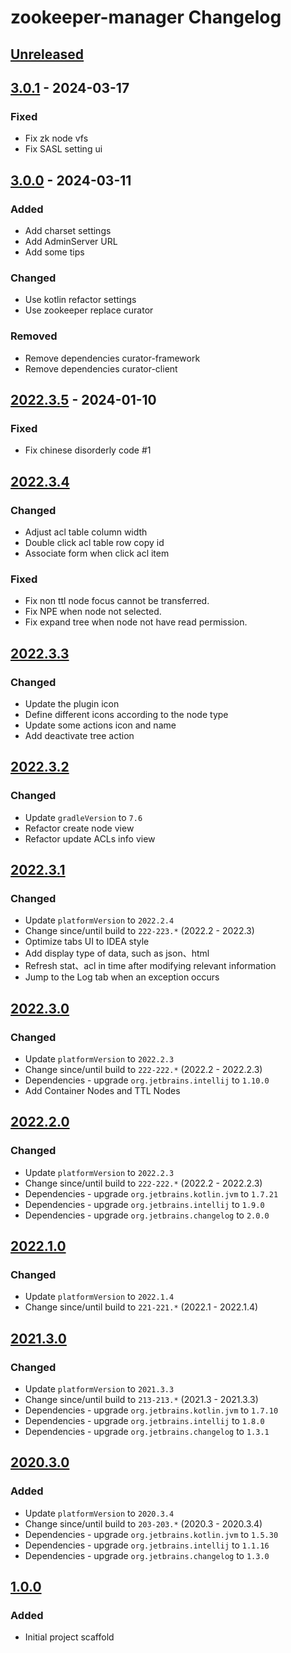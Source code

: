 <!-- Keep a Changelog guide -> https://keepachangelog.com -->

# zookeeper-manager Changelog

## [Unreleased]

## [3.0.1] - 2024-03-17

### Fixed

- Fix zk node vfs
- Fix SASL setting ui

## [3.0.0] - 2024-03-11

### Added

- Add charset settings
- Add AdminServer URL
- Add some tips

### Changed

- Use kotlin refactor settings
- Use zookeeper replace curator

### Removed

- Remove dependencies curator-framework
- Remove dependencies curator-client

## [2022.3.5] - 2024-01-10

### Fixed

- Fix chinese disorderly code #1

## [2022.3.4]

### Changed

- Adjust acl table column width
- Double click acl table row copy id
- Associate form when click acl item

### Fixed

- Fix non ttl node focus cannot be transferred.
- Fix NPE when node not selected.
- Fix expand tree when node not have read permission.

## [2022.3.3]

### Changed

- Update the plugin icon
- Define different icons according to the node type
- Update some actions icon and name
- Add deactivate tree action

## [2022.3.2]

### Changed

- Update `gradleVersion` to `7.6`
- Refactor create node view
- Refactor update ACLs info view

## [2022.3.1]

### Changed

- Update `platformVersion` to `2022.2.4`
- Change since/until build to `222-223.*` (2022.2 - 2022.3)
- Optimize tabs UI to IDEA style
- Add display type of data, such as json、html
- Refresh stat、acl in time after modifying relevant information
- Jump to the Log tab when an exception occurs

## [2022.3.0]

### Changed

- Update `platformVersion` to `2022.2.3`
- Change since/until build to `222-222.*` (2022.2 - 2022.2.3)
- Dependencies - upgrade `org.jetbrains.intellij` to `1.10.0`
- Add Container Nodes and TTL Nodes

## [2022.2.0]

### Changed

- Update `platformVersion` to `2022.2.3`
- Change since/until build to `222-222.*` (2022.2 - 2022.2.3)
- Dependencies - upgrade `org.jetbrains.kotlin.jvm` to `1.7.21`
- Dependencies - upgrade `org.jetbrains.intellij` to `1.9.0`
- Dependencies - upgrade `org.jetbrains.changelog` to `2.0.0`

## [2022.1.0]

### Changed

- Update `platformVersion` to `2022.1.4`
- Change since/until build to `221-221.*` (2022.1 - 2022.1.4)

## [2021.3.0]

### Changed

- Update `platformVersion` to `2021.3.3`
- Change since/until build to `213-213.*` (2021.3 - 2021.3.3)
- Dependencies - upgrade `org.jetbrains.kotlin.jvm` to `1.7.10`
- Dependencies - upgrade `org.jetbrains.intellij` to `1.8.0`
- Dependencies - upgrade `org.jetbrains.changelog` to `1.3.1`

## [2020.3.0]

### Added

- Update `platformVersion` to `2020.3.4`
- Change since/until build to `203-203.*` (2020.3 - 2020.3.4)
- Dependencies - upgrade `org.jetbrains.kotlin.jvm` to `1.5.30`
- Dependencies - upgrade `org.jetbrains.intellij` to `1.1.16`
- Dependencies - upgrade `org.jetbrains.changelog` to `1.3.0`

## [1.0.0]

### Added

- Initial project scaffold

[Unreleased]: https://github.com/fobgochod/zookeeper-manager/compare/v3.0.1...HEAD
[2022.3.5]: https://github.com/fobgochod/zookeeper-manager/compare/v2022.3.4...v2022.3.5
[2022.3.4]: https://github.com/fobgochod/zookeeper-manager/compare/v2022.3.3...v2022.3.4
[2022.3.3]: https://github.com/fobgochod/zookeeper-manager/compare/v2022.3.2...v2022.3.3
[2022.3.2]: https://github.com/fobgochod/zookeeper-manager/compare/v2022.3.1...v2022.3.2
[2022.3.1]: https://github.com/fobgochod/zookeeper-manager/compare/v2022.3.0...v2022.3.1
[2022.3.0]: https://github.com/fobgochod/zookeeper-manager/compare/v2022.2.0...v2022.3.0
[2022.2.0]: https://github.com/fobgochod/zookeeper-manager/compare/v2022.1.0...v2022.2.0
[2022.1.0]: https://github.com/fobgochod/zookeeper-manager/compare/v2021.3.0...v2022.1.0
[2021.3.0]: https://github.com/fobgochod/zookeeper-manager/compare/v2020.3.0...v2021.3.0
[2020.3.0]: https://github.com/fobgochod/zookeeper-manager/compare/v1.0.0...v2020.3.0
[3.0.1]: https://github.com/fobgochod/zookeeper-manager/compare/v3.0.0...v3.0.1
[3.0.0]: https://github.com/fobgochod/zookeeper-manager/compare/v2022.3.5...v3.0.0
[1.0.0]: https://github.com/fobgochod/zookeeper-manager/commits/v1.0.0
